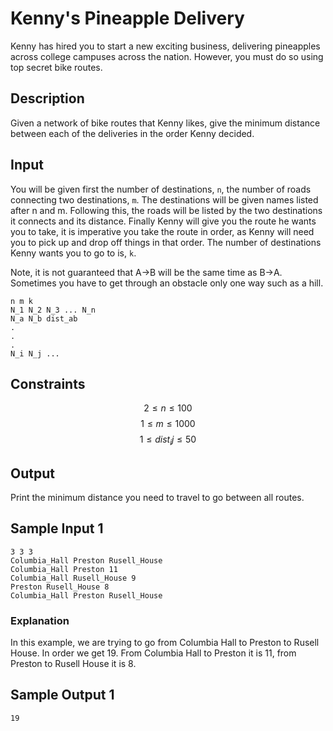 # Kenny's Pineapple Delivery

Kenny has hired you to start a new exciting business, delivering pineapples across college campuses across the nation. However, you must do so using top secret bike routes.

## Description

Given a network of bike routes that Kenny likes, give the minimum distance between each of the deliveries in the order Kenny decided.

## Input

You will be given first the number of destinations, `n`, the number of roads connecting two destinations, `m`. The destinations will be given names listed after n and m. Following this, the roads will be listed by the two destinations it connects and its distance. Finally Kenny will give you the route he wants you to take, it is imperative you take the route in order, as Kenny will need you to pick up and drop off things in that order. The number of destinations Kenny wants you to go to is, `k`.

Note, it is not guaranteed that A->B will be the same time as B->A. Sometimes you have to get through an obstacle only one way such as a hill.

```
n m k
N_1 N_2 N_3 ... N_n
N_a N_b dist_ab
.
.
.
N_i N_j ...
```

## Constraints

$$ 2 \leq n \leq 100 $$
$$ 1 \leq m \leq 1000 $$
$$ 1 \leq dist_ij \leq 50 $$

## Output

Print the minimum distance you need to travel to go between all routes.

## Sample Input 1

```
3 3 3
Columbia_Hall Preston Rusell_House
Columbia_Hall Preston 11
Columbia_Hall Rusell_House 9
Preston Rusell_House 8
Columbia_Hall Preston Rusell_House
```

### Explanation

In this example, we are trying to go from Columbia Hall to Preston to Rusell House. In order we get 19. From Columbia Hall to Preston it is 11, from Preston to Rusell House it is 8. 

## Sample Output 1

```
19
```
